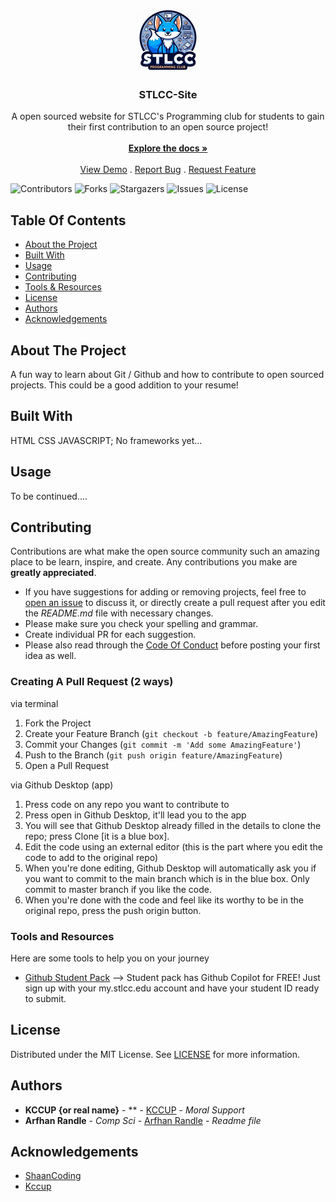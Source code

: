<br/>
<p align="center">
  <a href="https://github.com/kccup/CC-Site">
    <img src="images/logo.png" alt="Logo" width="100" height="100">
  </a>

  <h3 align="center">STLCC-Site</h3>

  <p align="center">
    A open sourced website for STLCC's Programming club for students to gain their first contribution to an open source project!
    <br/>
    <br/>
    <a href="https://github.com/kccup/CC-Site"><strong>Explore the docs »</strong></a>
    <br/>
    <br/>
    <a href="pclub.pages.dev">View Demo</a>
    .
    <a href="https://github.com/kccup/CC-Site/issues">Report Bug</a>
    .
    <a href="https://github.com/kccup/CC-Site/issues">Request Feature</a>
  </p>
</p>

![Contributors](https://img.shields.io/github/contributors/kccup/CC-Site?color=dark-green) ![Forks](https://img.shields.io/github/forks/kccup/CC-Site?style=social) ![Stargazers](https://img.shields.io/github/stars/kccup/CC-Site?style=social) ![Issues](https://img.shields.io/github/issues/kccup/CC-Site) ![License](https://img.shields.io/github/license/kccup/CC-Site) 

## Table Of Contents

* [About the Project](#about-the-project)
* [Built With](#built-with)
* [Usage](#usage)
* [Contributing](#contributing)
* [Tools & Resources](#tools-and-resources)
* [License](#license)
* [Authors](#authors)
* [Acknowledgements](#acknowledgements)

## About The Project

A fun way to learn about Git / Github and how to contribute to open sourced projects. This could be a good addition to your resume!

## Built With

HTML CSS JAVASCRIPT; No frameworks yet...

## Usage

To be continued....

## Contributing

Contributions are what make the open source community such an amazing place to be learn, inspire, and create. Any contributions you make are **greatly appreciated**.
* If you have suggestions for adding or removing projects, feel free to [open an issue](https://github.com/kccup/CC-Site/issues/new) to discuss it, or directly create a pull request after you edit the *README.md* file with necessary changes.
* Please make sure you check your spelling and grammar.
* Create individual PR for each suggestion.
* Please also read through the [Code Of Conduct](https://github.com/kccup/CC-Site/blob/main/CODE_OF_CONDUCT.md) before posting your first idea as well.

### Creating A Pull Request (2 ways)

via terminal
1. Fork the Project
2. Create your Feature Branch (`git checkout -b feature/AmazingFeature`)
3. Commit your Changes (`git commit -m 'Add some AmazingFeature'`)
4. Push to the Branch (`git push origin feature/AmazingFeature`)
5. Open a Pull Request

via Github Desktop (app)
1. Press code on any repo you want to contribute to
2. Press open in Github Desktop, it'll lead you to the app
3. You will see that Github Desktop already filled in the details to clone the repo; press Clone [it is a blue box].
4. Edit the code using an external editor (this is the part where you edit the code to add to the original repo)
5. When you're done editing, Github Desktop will automatically ask you if you want to commit to the main branch which is in the blue box. Only commit to master branch if you like the code.
6. When you're done with the code and feel like its worthy to be in the original repo, press the push origin button.

### Tools and Resources
Here are some tools to help you on your journey

* [Github Student Pack](https://education.github.com/pack) --> Student pack has Github Copilot for FREE! Just sign up with your my.stlcc.edu account and have your student ID ready to submit.

## License

Distributed under the MIT License. See [LICENSE](https://github.com/kccup/CC-Site/blob/main/LICENSE) for more information.

## Authors

* **KCCUP {or real name}** - ** - [KCCUP](https://github.com/kccup/) - *Moral Support*
* **Arfhan Randle** - *Comp Sci* - [Arfhan Randle](https://github.com/arfhan) - *Readme file*

## Acknowledgements

* [ShaanCoding](https://github.com/ShaanCoding/)
* [Kccup](https://github.com/kccup)
